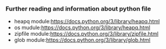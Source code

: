 ### Further reading and information about python file
- heapq module:https://docs.python.org/3/library/heapq.html
- os mudule:https://docs.python.org/3/library/heapq.html
- zipfile module:https://docs.python.org/3/library/zipfile.html
- glob module:https://docs.python.org/3/library/glob.html